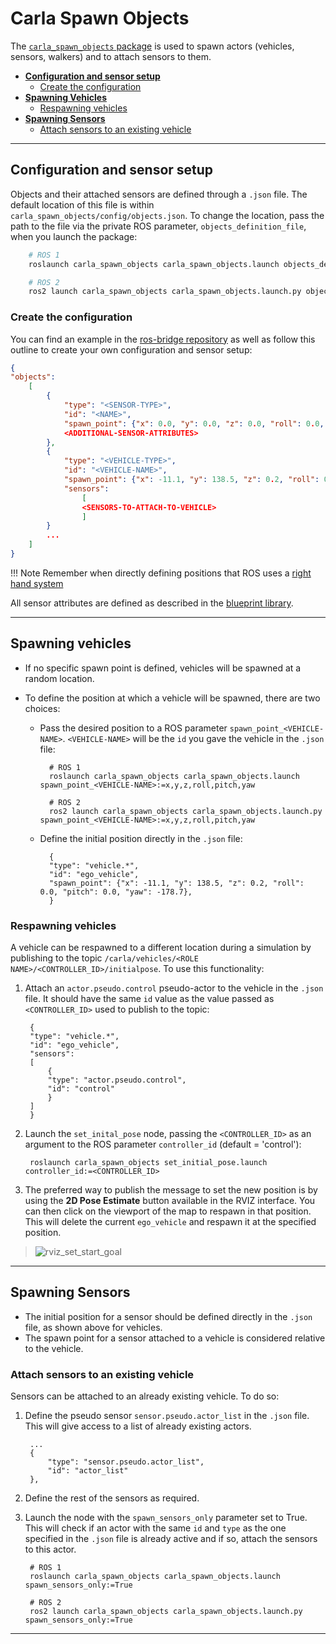 # Carla Spawn Objects

The [`carla_spawn_objects` package](https://github.com/carla-simulator/ros-bridge/tree/master/carla_spawn_objects) is used to spawn actors (vehicles, sensors, walkers) and to attach sensors to them.

- [__Configuration and sensor setup__](#configuration-and-sensor-setup)
    - [Create the configuration](#create-the-configuration)
- [__Spawning Vehicles__](#spawning-vehicles)
    - [Respawning vehicles](#respawning-vehicles)
- [__Spawning Sensors__](#spawning-sensors)
    - [Attach sensors to an existing vehicle](#attach-sensors-to-an-existing-vehicle)

---

## Configuration and sensor setup

Objects and their attached sensors are defined through a `.json` file. The default location of this file is within `carla_spawn_objects/config/objects.json`. To change the location, pass the path to the file via the private ROS parameter, `objects_definition_file`, when you launch the package:

```sh
    # ROS 1
    roslaunch carla_spawn_objects carla_spawn_objects.launch objects_definition_file:=path/to/objects.json

    # ROS 2
    ros2 launch carla_spawn_objects carla_spawn_objects.launch.py objects_definition_file:=path/to/objects.json
```


### Create the configuration

You can find an example in the [ros-bridge repository][objectsjson] as well as follow this outline to create your own configuration and sensor setup:

```json
{
"objects":
    [
        {
            "type": "<SENSOR-TYPE>",
            "id": "<NAME>",
            "spawn_point": {"x": 0.0, "y": 0.0, "z": 0.0, "roll": 0.0, "pitch": 0.0, "yaw": 0.0},
            <ADDITIONAL-SENSOR-ATTRIBUTES>
        },
        {
            "type": "<VEHICLE-TYPE>",
            "id": "<VEHICLE-NAME>",
            "spawn_point": {"x": -11.1, "y": 138.5, "z": 0.2, "roll": 0.0, "pitch": 0.0, "yaw": -178.7},
            "sensors":
                [
                <SENSORS-TO-ATTACH-TO-VEHICLE>
                ]
        }
        ...
    ]
}
```


!!! Note
    Remember when directly defining positions that ROS uses a [right hand system](https://www.ros.org/reps/rep-0103.html#chirality)

All sensor attributes are defined as described in the [blueprint library](https://carla.readthedocs.io/en/latest/bp_library/).

[objectsjson]: https://github.com/carla-simulator/ros-bridge/blob/master/carla_spawn_objects/config/objects.json

---

## Spawning vehicles

- If no specific spawn point is defined, vehicles will be spawned at a random location.
- To define the position at which a vehicle will be spawned, there are two choices:

    - Pass the desired position to a ROS parameter `spawn_point_<VEHICLE-NAME>`. `<VEHICLE-NAME>` will be the `id` you gave the vehicle in the `.json` file:

            # ROS 1
            roslaunch carla_spawn_objects carla_spawn_objects.launch spawn_point_<VEHICLE-NAME>:=x,y,z,roll,pitch,yaw

            # ROS 2
            ros2 launch carla_spawn_objects carla_spawn_objects.launch.py spawn_point_<VEHICLE-NAME>:=x,y,z,roll,pitch,yaw

    - Define the initial position directly in the `.json` file:

            {
            "type": "vehicle.*",
            "id": "ego_vehicle",
            "spawn_point": {"x": -11.1, "y": 138.5, "z": 0.2, "roll": 0.0, "pitch": 0.0, "yaw": -178.7},
            }

### Respawning vehicles

A vehicle can be respawned to a different location during a simulation by publishing to the topic `/carla/vehicles/<ROLE NAME>/<CONTROLLER_ID>/initialpose`. To use this functionality:

1. Attach an `actor.pseudo.control` pseudo-actor to the vehicle in the `.json` file. It should have the same `id` value as the value passed as `<CONTROLLER_ID>` used to publish to the topic:

        {
        "type": "vehicle.*",
        "id": "ego_vehicle",
        "sensors":
        [
            {
            "type": "actor.pseudo.control",
            "id": "control"
            }
        ]
        }

2. Launch the `set_inital_pose` node, passing the `<CONTROLLER_ID>` as an argument to the ROS parameter `controller_id` (default = 'control'):

        roslaunch carla_spawn_objects set_initial_pose.launch controller_id:=<CONTROLLER_ID>

3. The preferred way to publish the message to set the new position is by using the __2D Pose Estimate__ button available in the RVIZ interface. You can then click on the viewport of the map to respawn in that position. This will delete the current `ego_vehicle` and respawn it at the specified position.

> ![rviz_set_start_goal](images/rviz_set_start_goal.png)

---

## Spawning Sensors

- The initial position for a sensor should be defined directly in the `.json` file, as shown above for vehicles.
- The spawn point for a sensor attached to a vehicle is considered relative to the vehicle.

### Attach sensors to an existing vehicle

Sensors can be attached to an already existing vehicle. To do so:

1. Define the pseudo sensor `sensor.pseudo.actor_list` in the `.json` file. This will give access to a list of already existing actors.

        ...
        {
            "type": "sensor.pseudo.actor_list",
            "id": "actor_list"
        },

2. Define the rest of the sensors as required.
3. Launch the node with the `spawn_sensors_only` parameter set to True. This will check if an actor with the same `id` and `type` as the one specified in the `.json` file is already active and if so, attach the sensors to this actor.

        # ROS 1
        roslaunch carla_spawn_objects carla_spawn_objects.launch spawn_sensors_only:=True

        # ROS 2
        ros2 launch carla_spawn_objects carla_spawn_objects.launch.py spawn_sensors_only:=True


---

